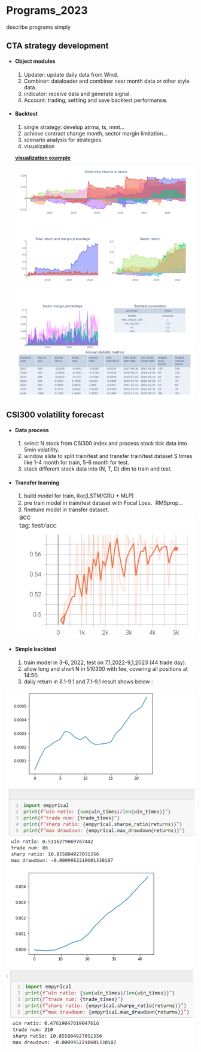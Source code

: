 # Programs_2023
describe programs simply

## CTA strategy development

- #### Object modules 

  1. Updater: update daily data from Wind.
  2. Combiner: dataloader and combiner near month data or other style data.
  3. indicator: receive data and generate signal.
  4. Account: trading, settling and save backtest performance.

- #### Backtest

  1. single strategy: develop atrma, ts, mmt...
  2. achieve contract change month, sector margin limitation...
  3. scenario analysis for strategies.
  4. visualization

  **[visualization example](asset/all.html)**

  <img src="asset\multi_strategy_result.png" style="zoom:100%;" />
  <img src="asset\multi_strategy_metrics.png" alt="image-20230307142906788"  />



## CSI300 volatility forecast

- #### Data process

  1. select N stock from CSI300 index and process stock tick data into 5min volatility.
  2. window slide to split train/test and transfer train/test dataset S times like 1-4 month for train, 5-6 month for test.
  3. stack different stock data into (N, T, D) dim to train and test.

- #### Transfer learning

  1. build model for train, like(LSTM/GRU + MLP)
  2. pre train model in train/test dataset with Focal Loss、RMSprop...
  3. finetune model in transfer dataset.

  <img src="asset\vol_testacc.png" alt="image-20230307144840116" style="zoom:67%;" />

- #### Simple backtest

  1.  train model in 3-6, 2022, test on 7,1,2022-9,1,2023 (44 trade day).
  2.  allow long and short N in 510300 with fee, covering all positions at 14:50.
  3.  daily return in 8.1-9.1 and 7.1-9.1 result shows below :

 <img src="asset\backtest_result_example.png" alt="image-20230307144840116"/>
 <img src="asset\backtest_result_all.png" alt="image-20230309111411371" />

 

